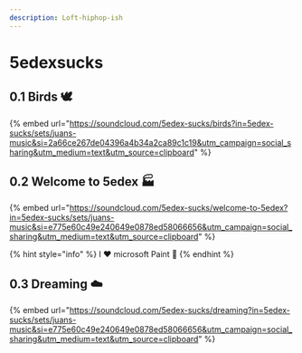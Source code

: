 ```yaml
---
description: Loft-hiphop-ish
---
```


# 5edexsucks

## 0.1 Birds 🕊

{% embed url="https://soundcloud.com/5edex-sucks/birds?in=5edex-sucks/sets/juans-music&si=2a66ce267de04396a4b34a2ca89c1c19&utm_campaign=social_sharing&utm_medium=text&utm_source=clipboard" %}

## 0.2 Welcome to 5edex 🏭

{% embed url="https://soundcloud.com/5edex-sucks/welcome-to-5edex?in=5edex-sucks/sets/juans-music&si=e775e60c49e240649e0878ed58066656&utm_campaign=social_sharing&utm_medium=text&utm_source=clipboard" %}

{% hint style="info" %}
I ❤️ microsoft Paint 🎨
{% endhint %}

## 0.3 Dreaming ☁️

{% embed url="https://soundcloud.com/5edex-sucks/dreaming?in=5edex-sucks/sets/juans-music&si=e775e60c49e240649e0878ed58066656&utm_campaign=social_sharing&utm_medium=text&utm_source=clipboard" %}
